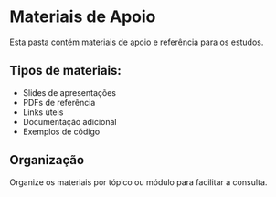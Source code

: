 # Materiais de Apoio

Esta pasta contém materiais de apoio e referência para os estudos.

## Tipos de materiais:

- Slides de apresentações
- PDFs de referência
- Links úteis
- Documentação adicional
- Exemplos de código

## Organização

Organize os materiais por tópico ou módulo para facilitar a consulta.